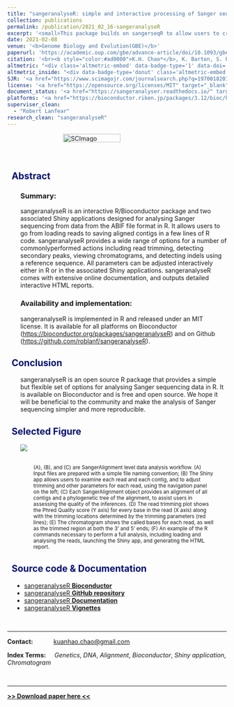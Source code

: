 ```yaml
---
title: "sangeranalyseR: simple and interactive processing of Sanger sequencing data in R"
collection: publications
permalink: /publication/2021_02_16-sangeranalyseR
excerpt: '<small>This package builds on sangerseqR to allow users to create contigs from collections of Sanger sequencing reads. It provides a wide range of options for a number of commonly-performed actions including read trimming, detecting secondary peaks, and detecting indels using a reference sequence. All parameters can be adjusted interactively either in R or in the associated Shiny applications. There is extensive online documentation, and the package can outputs detailed HTML reports, including chromatograms.</small>'
date: 2021-02-08
venue: '<b>Genome Biology and Evolution(GBE)</b>'
paperurl: 'https://academic.oup.com/gbe/advance-article/doi/10.1093/gbe/evab028/6137837?guestAccessKey=a28b32d6-ffab-41f2-8132-9c2dd28b99fe'
citation: '<br><b style="color:#ad0000">K.H. Chao*</b>, K. Barton, S. Palmer, and R. Lanfear* (2021). "sangeranalyseR: simple and interactive processing of Sanger sequencing data in R" in <b><i>Genome Biology and Evolution</i></b>. doi: doi.org/10.1093/gbe/evab028.'
altmetric: "<div class='altmetric-embed' data-badge-type='1' data-doi='10.1093/gbe/evab028' style='display:inline;'></div>"
altmetric_inside: "<div data-badge-type='donut' class='altmetric-embed' data-badge-popover='left' data-doi='10.1093/gbe/evab028' style='display:inline;'></div>"
SJR: '<a href="https://www.scimagojr.com/journalsearch.php?q=19700182013&amp;tip=sid&amp;exact=no" title="SCImago Journal &amp; Country Rank"><img border="0" src="https://www.scimagojr.com/journal_img.php?id=19700182013" style="width:235px; height: 250px;object-fit: cover;display: inline; margin-top:20px;" alt="SCImago Journal &amp; Country Rank"  /></a>'
license: '<a href="https://opensource.org/licenses/MIT" target="_blank"><img src="https://img.shields.io/badge/License-MIT-yellow.svg"></a>'
document_status: '<a href="https://sangeranalyser.readthedocs.io/" target="_blank"><img src="https://readthedocs.org/projects/pip/badge/"></a>'
platforms: '<a href="https://bioconductor.riken.jp/packages/3.12/bioc/html/sangeranalyseR.html" target="_blank"><img src="https://img.shields.io/badge/platform-macOS_/Linux_/Windows-green.svg"></a>'
superviser_clean:
  - "Robert Lanfear"
research_clean: "sangeranalyseR"
---
```


<!-- <script type='text/javascript' src='https://d1bxh8uas1mnw7.cloudfront.net/assets/embed.js'></script> -->

<script src="https://kit.fontawesome.com/yourcode.js"></script>

<!-- <div data-badge-type='donut' class='altmetric-embed' data-badge-popover='left' data-doi='10.1101/2020.05.18.102459' style='display:inline;'></div> -->

<div clss="row" style="display: flex; column-count: 3;">
  <div class="column">
    <div class='altmetric-embed' data-badge-type='medium-donut' data-doi='10.1093/gbe/evab028' style="inline; margin-top:10px"></div>
  </div>
  <div class="column">
    <a href="https://www.scimagojr.com/journalsearch.php?q=19700182013&amp;tip=sid&amp;exact=no" title="SCImago Journal &amp; Country Rank"><img border="0" src="https://www.scimagojr.com/journal_img.php?id=19700182013" style="width:60%;object-fit: cover;display: inline; margin-left:60px;" alt="SCImago Journal &amp; Country Rank"  /></a>
  </div>
  <div class="column">
  </div>
</div>


<h2 style="color: #000f70"> <i class="fas fa-dot-circle" style="font-size:18px;"></i> &nbsp;&nbsp;Abstract </h2>

<div style="margin-left: 30px">
<h3> Summary: </h3>
sangeranalyseR is an interactive R/Bioconductor package and two associated Shiny applications designed for analysing Sanger sequencing from data from the ABIF file format in R. It allows users to go from loading reads to saving aligned contigs in a few lines of R code. sangeranalyseR provides a wide range of options for a number of commonlyperformed actions including read trimming, detecting secondary peaks, viewing chromatograms, and detecting indels using a reference sequence. All parameters can be
adjusted interactively either in R or in the associated Shiny applications. sangeranalyseR comes with extensive online documentation, and outputs detailed interactive HTML reports.

<h3> Availability and implementation: </h3>
sangeranalyseR is implemented in R and released under
an MIT license. It is available for all platforms on Bioconductor (<a href="https://bioconductor.org/packages/sangeranalyseR">https://bioconductor.org/packages/sangeranalyseR</a>) and on Github (<a href="https://github.com/roblanf/sangeranalyseR">https://github.com/roblanf/sangeranalyseR</a>).
</div>

<h2 style="color: #000f70"> <i class="fas fa-dot-circle" style="font-size:18px;"></i> &nbsp;&nbsp;Conclusion </h2>

<div style="margin-left: 30px">
sangeranalyseR is an open source R package that provides a simple but flexible set of options for analysing Sanger sequencing data in R. It is available on Bioconductor and is free and open source. We hope it will be beneficial to the community and make the analysis of Sanger sequencing simpler and more reproducible.
</div>


<h2 style="color: #000f70"> <i class="fas fa-dot-circle" style="font-size:18px;"></i> &nbsp;&nbsp;Selected Figure </h2>

<div style="margin-left: 30px">
<img src="{{base_path}}/images/sangeranalyseR_figure_1.png">

<div style = "margin: 30px">
<small>(A), (B), and (C) are SangerAlignment level data analysis workflow. (A) Input files are prepared with a simple file naming convention; (B) The Shiny app allows users to examine each read and each contig, and to adjust trimming and other parameters for each read, using the navigation panel on the left; (C) Each SangerAlignment object provides an alignment of all contigs and a phylogenetic tree of the alignment, to assist users in assessing the quality of the inferences. (D) The read trimming plot shows the Phred Quality score (Y axis) for every base in the read (X axis) along with the trimming locations determined by the trimming parameters (red lines); (E) The chromatogram shows the called bases for each read, as well as the trimmed region at both the 3’ and 5’ ends; (F) An example of the R commands necessary to perform a full analysis, including loading and analysing the reads, launching the Shiny app, and generating the HTML report.</small>
</div>
</div>


<h2 style="color: #000f70"> <i class="fas fa-dot-circle" style="font-size:18px;"></i> &nbsp;&nbsp;Source code & Documentation </h2>

<div style="margin-left: 15px">
  <ul>
    <li><a href="https://bioconductor.org/packages/sangeranalyseR">sangeranalyseR <b>Bioconductor</b></a></li>
    <li><a href="https://github.com/roblanf/sangeranalyseR">sangeranalyseR <b>GitHub repository</b></a></li>
    <li><a href="https://sangeranalyser.readthedocs.io/">sangeranalyseR <b>Documentation</b></a></li>
    <li><a href="https://bioconductor.org/packages/devel/bioc/vignettes/sangeranalyseR/inst/doc/sangeranalyseR.html">sangeranalyseR <b>Vignettes</b></a></li>
  </ul>
</div>


<br>

---

**Contact:**&nbsp;&nbsp;&nbsp;&nbsp;&nbsp;&nbsp;&nbsp;&nbsp;&nbsp;&nbsp;&nbsp;&nbsp;[kuanhao.chao@gmail.com](mailto:kuanhao.chao@gmail.com)

**Index Terms:** &nbsp;&nbsp;&nbsp;&nbsp;*Genetics*, *DNA*, *Alignment*, *Bioconductor*, *Shiny application*, *Chromatogram*

<br>

---
[**>> Download paper here <<**](https://watermark.silverchair.com/evab028.pdf?token=AQECAHi208BE49Ooan9kkhW_Ercy7Dm3ZL_9Cf3qfKAc485ysgAAAsMwggK_BgkqhkiG9w0BBwagggKwMIICrAIBADCCAqUGCSqGSIb3DQEHATAeBglghkgBZQMEAS4wEQQMZuPkF_0ajX9ulxRQAgEQgIICdmPS94PwF1AacCAt-pMPTnZcUQuUr41gsT4TlyNxdEn6gfiBhvV9LN6n17lf6eHyoQArwQtYsv2Jg1Ik-qbjVE8xF2Ckz-VeZ725DXDdrnaPC8sEgysTrrecCATSaWFRDTfGjXoGfrZGz9JQ8Fm2zW-niF5VAJEIWfft2QMdW2v_1Ujfa1GArWkaJo2Yz7exnzPq5D6kQ9fD7YQAsbzFIbF0EqWCEzw6A0M1Z9yGG1Jl2JnQAigJk9WdSDavgQ4gQXskmRxEGEwe3D53iGhACZSyFf_Od0MOO6AzTfFVWll3WTxULrLo-jC4yoP0oQShCqpSAsKfhE2aJc5IumP5p6N_six2mOC1lQUl1Z2B3xpXn95chDFMtxF0IYxR_P2YqkQXoM1w67W_SUTF2nE88heSup2OJbDC2gu4OfkBvM4aoCG773JE5012IIfO0I5dus0EdaUdXLcXrsPtn1u2-GpRfZL_-lYFgXJ0-aQguq1Icp7f36jPn487Nfk7Q7ZoxjEwb3kSDF6S_961jEZNhxspQrPtjRXLcOhSyGrF8LNod5a76jvSTX2zFdt4R1mduvwjQsyUW_Hh57ayosMRWls7nIjvJcsxnMXZ6j3yBU9x2SiLRa-gBKZbINOPQ4AXJlPZWi5ktkXrEOWsb05jORRHjOS25EKzJETkx5ER3J65scHB510aneuq5qYR0XCwdHK-sP7JCQM9aZcxeth4ktM83wV6FEQx-H0rQkFAarT5TDqC-Lx-butKLD-I6CvP_busI7pZ8sv9Ctx7hUe2wnlOiLdabd7uKmWAwxGBqwyzEvIjiWGrl0vQhsuZnQ3u9-veU3NWvw)
